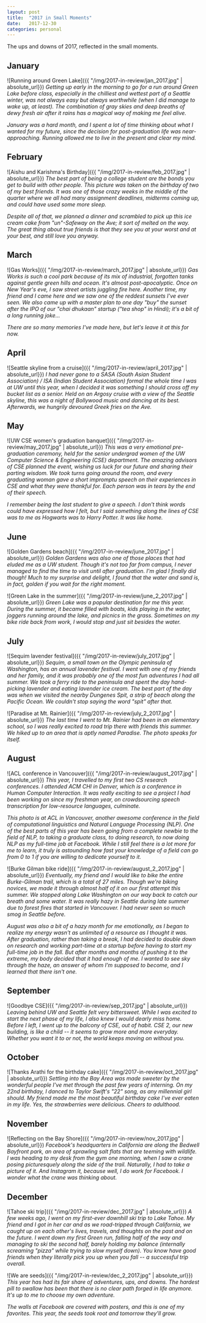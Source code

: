 ```yaml
---
layout: post
title:  "2017 in Small Moments"
date:   2017-12-30
categories: personal
---
```


The ups and downs of 2017, reflected in the small moments.

## January
![Running around Green Lake]({{ "/img/2017-in-review/jan_2017.jpg" | absolute_url}})
*Getting up early in the morning to go for a run around Green Lake before class,
especially in the chilliest and wettest part of a Seattle winter, was not always
easy but always worthwhile (when I did manage to wake up, at least).
The combination of gray skies and deep breaths of dewy fresh air after it rains has
a magical way of making me feel alive.*

*January was a hard month, and I spent a lot of time thinking about what I wanted
for my future, since the decision for post-graduation life was near-approaching.
Running allowed me to live in the present and clear my mind.*

## February
![Aishu and Karishma's Birthday]({{ "/img/2017-in-review/feb_2017.jpg" | absolute_url}})
*The best part of being a college student are the bonds you get to build with other people.
This picture was taken on the birthday of two of my best friends. It was
one of those crazy weeks in the middle of the quarter where we all had many
assignment deadlines, midterms coming up, and could have used some more sleep.*

*Despite all of that, we planned a dinner and scrambled to pick up this ice cream
cake from "un"-Safeway on the Ave; it sort of melted on the way. The great thing
about true friends is that they see you at your worst and at your best, and
still love you anyway.*

## March
![Gas Works]({{ "/img/2017-in-review/march_2017.jpg" | absolute_url}})
*Gas Works is such a cool park because of its mix of industrial, forgotten
tanks against gentle green hills and ocean. It's almost post-apocalyptic.
Once on New Year's eve, I saw street artists juggling fire here. Another time,
my friend and I came here and we saw one of the reddest sunsets I've ever seen.
We also came up with a master plan to one day "buy" the sunset after the
IPO of our "chai dhukaan" startup ("tea shop" in Hindi); it's a bit of a long running joke...*

*There are so many memories I've made here, but let's leave it at this for now.*

## April
![Seattle skyline from a cruise]({{ "/img/2017-in-review/april_2017.jpg" | absolute_url}})
*I had never gone to a SASA (South Asian Student Association) / ISA (Indian Student Association)
formal the whole time I was at UW until this year, when I decided it was
something I should cross off my bucket list as a senior. Held on an Argosy cruise with
a view of the Seattle skyline, this was a night of Bollywood music and dancing
at its best. Afterwards, we hungrily devoured Greek fries on the Ave.*

## May
![UW CSE women's graduation banquet]({{ "/img/2017-in-review/may_2017.jpg" | absolute_url}})
*This was a very emotional pre-graduation ceremony, held for the senior
undergrad women of the UW Computer Science & Engineering (CSE) department. The amazing
advisors of CSE planned the event, wishing us luck for our future and sharing
their parting wisdom. We took turns going around the room, and every graduating woman
gave a short impromptu speech on their experiences in CSE and what they were thankful for.
Each person was in tears by the end of their speech.*

*I remember being the last student to give a speech. I don't think words could have
expressed how I felt, but I said something along the lines of CSE was to me
as Hogwarts was to Harry Potter. It was like home.*

## June
![Golden Gardens beach]({{ "/img/2017-in-review/june_2017.jpg" | absolute_url}})
*Golden Gardens was also one of those places that had eluded me
as a UW student. Though it's not too far from campus, I never managed to find the
time to visit until after graduation. I'm glad I finally did though! Much to
my surprise and delight, I found that the water and sand is, in fact, golden if
you wait for the right moment.*

![Green Lake in the summer]({{ "/img/2017-in-review/june_2_2017.jpg" | absolute_url}})
*Green Lake was a popular destination for me this year. During the summer, it
became filled with boats, kids playing in the water, joggers running around the lake,
and picnics in the grass. Sometimes on my bike ride back from work, I would stop
and just sit besides the water.*

## July
![Sequim lavender festival]({{ "/img/2017-in-review/july_2017.jpg" | absolute_url}})
*Sequim, a small town on the Olympic peninsula of Washington, has an annual lavender
festival. I went with one of my friends and her family, and it was probably
one of the most fun adventures I had all summer. We took a ferry ride to the
peninsula and spent the day hand-picking lavender and eating lavender ice cream.
The best part of the day was when we visited the nearby Dungenes Spit, a strip of beach
along the Pacific Ocean. We couldn't stop saying the word "spit" after that.*

![Paradise at Mt. Rainier]({{ "/img/2017-in-review/july_2_2017.jpg" | absolute_url}})
*The last time I went to Mt. Rainier had been in an elementary school, so I was
really excited to road trip there with friends this summer. We hiked up to an area
that is aptly named Paradise. The photo speaks for itself.*

## August
![ACL conference in Vancouver]({{ "/img/2017-in-review/august_2017.jpg" | absolute_url}})
*This year, I travelled to my first two CS research conferences. I attended ACM CHI
in Denver, which is a conference in Human Computer Interaction. It was really exciting
to see a project I had been working on since my freshman year, on crowdsourcing speech
transcription for low-resource languages, culminate.*

*This photo is at ACL in Vancouver,
another awesome conference in the field of computational linguistics and Natural
Language Processing (NLP). One of the best parts of this year has been going from a complete newbie
to the field of NLP, to taking a graduate class, to doing research, to now doing
NLP as my full-time job at Facebook. While I still feel there is a lot more for me to learn,
it truly is astounding how fast your knowledge of a field can go from 0 to 1
if you are willing to dedicate yourself to it.*

![Burke Gilman bike ride]({{ "/img/2017-in-review/august_2_2017.jpg" | absolute_url}})
*Eventually, my friend and I would like to bike the entire Burke-Gilman trail,
which is a total of 27 miles. Though we're biking novices, we made it through
almost half of it on our first attempt this summer. We stopped along Lake Washington on our
way back to catch our breath and some water. It was really hazy in Seattle during
late summer due to forest fires that started in Vancouver. I had never seen
so much smog in Seattle before.*

*August was also a bit of a hazy month for me emotionally, as I began to realize my energy
wasn't as unlimited of a resource as I thought it was. After graduation, rather than taking
a break, I had decided to double down on research and working part-time at a startup
before having to start my full-time job in the fall. But after months and months
of pushing it to the extreme, my body decided that it had enough of me. I wanted
to see sky through the haze, an answer of whom I'm supposed to become,
and I learned that there isn't one.*


## September
![Goodbye CSE]({{ "/img/2017-in-review/sep_2017.jpg" | absolute_url}})
*Leaving behind UW and Seattle felt very bittersweet. While I was excited to start
the next phase of my life, I also knew I would dearly miss home. Before I left,
I went up to the balcony of CSE, out of habit. CSE 2, our new building, is
like a child -- it seems to grow more and more everyday.
Whether you want it to or not, the world keeps moving on without you.*


## October
![Thanks Arathi for the birthday cake]({{ "/img/2017-in-review/oct_2017.jpg" | absolute_url}})
*Settling into the Bay Area was made sweeter by the wonderful people I've met
through the past few years of interning. On my 22nd birthday, I danced to Taylor Swift's "22"
song, as any millennial girl should. My friend made me the most beautiful birthday
cake I've ever eaten in my life. Yes, the strawberries were delicious. Cheers to
adulthood.*


## November
![Reflecting on the Bay Shore]({{ "/img/2017-in-review/nov_2017.jpg" | absolute_url}})
*Facebook's headquarters in California are along the Bedwell Bayfront park, an
area of sprawling salt flats that are teeming with wildlife. I was heading to my
desk from the gym one morning, when I saw a crane posing picturesquely along
the side of the trail. Naturally, I had to take a picture of it. And Instagram
it, because well, I do work for Facebook. I wonder what the crane was thinking about.*


## December
![Tahoe ski trip]({{ "/img/2017-in-review/dec_2017.jpg" | absolute_url}})
*A few weeks ago, I went on my first-ever downhill ski trip to Lake Tahoe. My friend and
I got in her car and as we road-tripped through California, we caught up on
each other's lives, travels, and thoughts on the past and on the future. I went
down my first Green run, falling half of the way and managing to ski the second
half, barely holding my balance (internally screaming "pizza" while trying to slow myself
down). You know have good friends when they literally pick you up when you fall --
a successful trip overall.*

![We are seeds]({{ "/img/2017-in-review/dec_2_2017.jpg" | absolute_url}})
*This year has had its fair share of adventures, ups, and downs. The hardest
pill to swallow has been that there is no clear path forged in life anymore.
It's up to me to choose my own adventure.*

*The walls at Facebook are covered with posters, and this is one of my
favorites. This year, the seeds took root and tomorrow they'll grow.*
